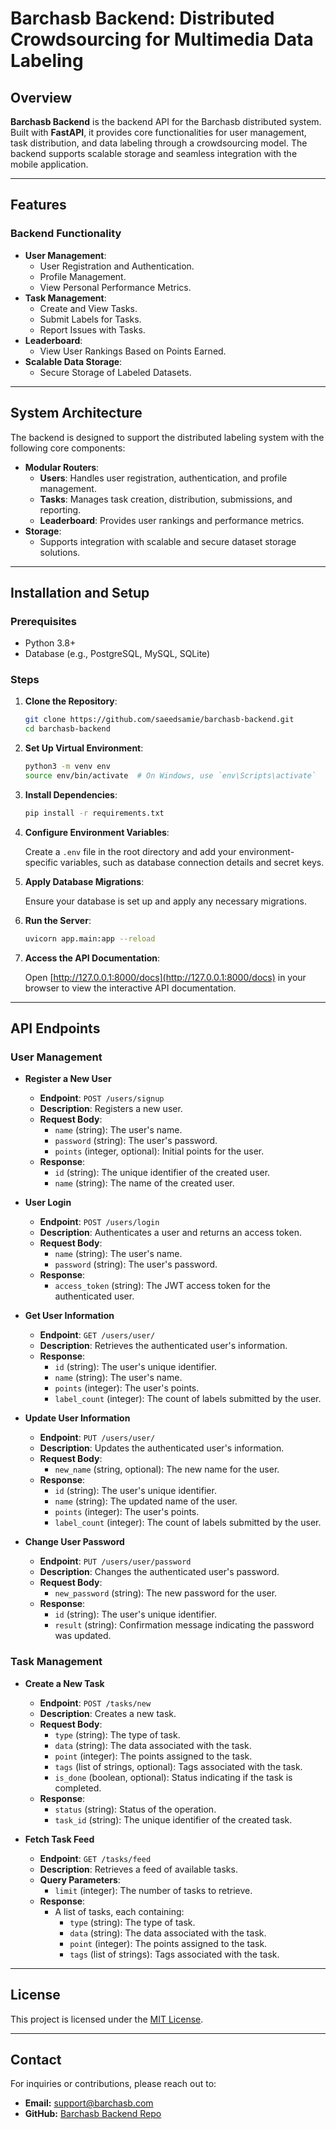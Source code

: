 # Barchasb Backend: Distributed Crowdsourcing for Multimedia Data Labeling

## Overview

**Barchasb Backend** is the backend API for the Barchasb distributed system. Built with **FastAPI**, it provides core functionalities for user management, task distribution, and data labeling through a crowdsourcing model. The backend supports scalable storage and seamless integration with the mobile application.

---

## Features

### Backend Functionality

- **User Management**:
    - User Registration and Authentication.
    - Profile Management.
    - View Personal Performance Metrics.
- **Task Management**:
    - Create and View Tasks.
    - Submit Labels for Tasks.
    - Report Issues with Tasks.
- **Leaderboard**:
    - View User Rankings Based on Points Earned.
- **Scalable Data Storage**:
    - Secure Storage of Labeled Datasets.

---

## System Architecture

The backend is designed to support the distributed labeling system with the following core components:

- **Modular Routers**:
    - **Users**: Handles user registration, authentication, and profile management.
    - **Tasks**: Manages task creation, distribution, submissions, and reporting.
    - **Leaderboard**: Provides user rankings and performance metrics.
- **Storage**:
    - Supports integration with scalable and secure dataset storage solutions.

---

## Installation and Setup

### Prerequisites

- Python 3.8+
- Database (e.g., PostgreSQL, MySQL, SQLite)

### Steps

1. **Clone the Repository**:

   ```bash
   git clone https://github.com/saeedsamie/barchasb-backend.git
   cd barchasb-backend
   ```

2. **Set Up Virtual Environment**:

   ```bash
   python3 -m venv env
   source env/bin/activate  # On Windows, use `env\Scripts\activate`
   ```

3. **Install Dependencies**:

   ```bash
   pip install -r requirements.txt
   ```

4. **Configure Environment Variables**:

   Create a `.env` file in the root directory and add your environment-specific variables, such as database connection details and secret keys.

5. **Apply Database Migrations**:

   Ensure your database is set up and apply any necessary migrations.

6. **Run the Server**:

   ```bash
   uvicorn app.main:app --reload
   ```

7. **Access the API Documentation**:

   Open [http://127.0.0.1:8000/docs](http://127.0.0.1:8000/docs) in your browser to view the interactive API documentation.

---

## API Endpoints

### User Management

- **Register a New User**
  - **Endpoint**: `POST /users/signup`
  - **Description**: Registers a new user.
  - **Request Body**:
    - `name` (string): The user's name.
    - `password` (string): The user's password.
    - `points` (integer, optional): Initial points for the user.
  - **Response**:
    - `id` (string): The unique identifier of the created user.
    - `name` (string): The name of the created user.

- **User Login**
  - **Endpoint**: `POST /users/login`
  - **Description**: Authenticates a user and returns an access token.
  - **Request Body**:
    - `name` (string): The user's name.
    - `password` (string): The user's password.
  - **Response**:
    - `access_token` (string): The JWT access token for the authenticated user.

- **Get User Information**
  - **Endpoint**: `GET /users/user/`
  - **Description**: Retrieves the authenticated user's information.
  - **Response**:
    - `id` (string): The user's unique identifier.
    - `name` (string): The user's name.
    - `points` (integer): The user's points.
    - `label_count` (integer): The count of labels submitted by the user.

- **Update User Information**
  - **Endpoint**: `PUT /users/user/`
  - **Description**: Updates the authenticated user's information.
  - **Request Body**:
    - `new_name` (string, optional): The new name for the user.
  - **Response**:
    - `id` (string): The user's unique identifier.
    - `name` (string): The updated name of the user.
    - `points` (integer): The user's points.
    - `label_count` (integer): The count of labels submitted by the user.

- **Change User Password**
  - **Endpoint**: `PUT /users/user/password`
  - **Description**: Changes the authenticated user's password.
  - **Request Body**:
    - `new_password` (string): The new password for the user.
  - **Response**:
    - `id` (string): The user's unique identifier.
    - `result` (string): Confirmation message indicating the password was updated.

### Task Management

- **Create a New Task**
  - **Endpoint**: `POST /tasks/new`
  - **Description**: Creates a new task.
  - **Request Body**:
    - `type` (string): The type of task.
    - `data` (string): The data associated with the task.
    - `point` (integer): The points assigned to the task.
    - `tags` (list of strings, optional): Tags associated with the task.
    - `is_done` (boolean, optional): Status indicating if the task is completed.
  - **Response**:
    - `status` (string): Status of the operation.
    - `task_id` (string): The unique identifier of the created task.

- **Fetch Task Feed**
  - **Endpoint**: `GET /tasks/feed`
  - **Description**: Retrieves a feed of available tasks.
  - **Query Parameters**:
    - `limit` (integer): The number of tasks to retrieve.
  - **Response**:
    - A list of tasks, each containing:
      - `type` (string): The type of task.
      - `data` (string): The data associated with the task.
      - `point` (integer): The points assigned to the task.
      - `tags` (list of strings): Tags associated with the task.

---

## License

This project is licensed under the [MIT License](LICENSE).

---

## Contact

For inquiries or contributions, please reach out to:

- **Email:** support@barchasb.com
- **GitHub:** [Barchasb Backend Repo](https://github.com/saeedsamie)

